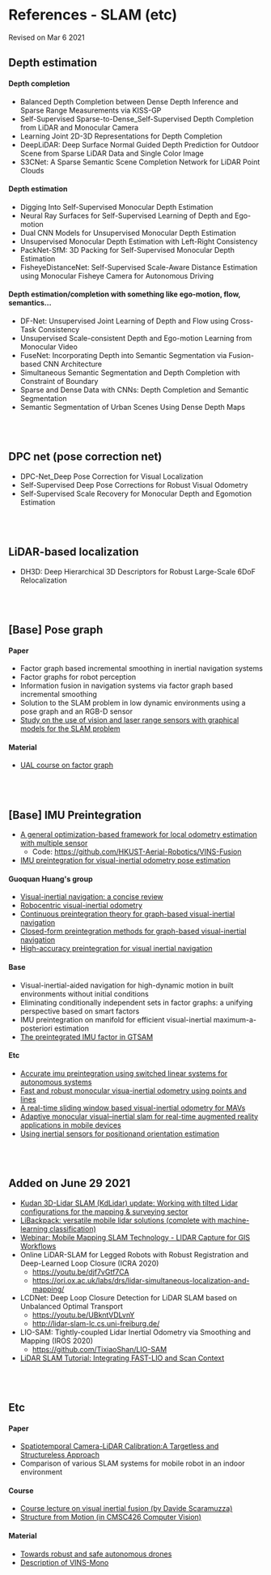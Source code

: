 # References - SLAM (etc)

Revised on Mar 6 2021

<!-- 
######################################################################################################################################################
######################################################################################################################################################
-->
## Depth estimation

#### Depth completion
- Balanced Depth Completion between Dense Depth Inference and Sparse Range Measurements via KISS-GP
- Self-Supervised Sparse-to-Dense_Self-Supervised Depth Completion from LiDAR and Monocular Camera
- Learning Joint 2D-3D Representations for Depth Completion
- DeepLiDAR: Deep Surface Normal Guided Depth Prediction for Outdoor Scene from Sparse LiDAR Data and Single Color Image
- S3CNet: A Sparse Semantic Scene Completion Network for LiDAR Point Clouds


#### Depth estimation
- Digging Into Self-Supervised Monocular Depth Estimation
- Neural Ray Surfaces for Self-Supervised Learning of Depth and Ego-motion
- Dual CNN Models for Unsupervised Monocular Depth Estimation
- Unsupervised Monocular Depth Estimation with Left-Right Consistency
- PackNet-SfM: 3D Packing for Self-Supervised Monocular Depth Estimation
- FisheyeDistanceNet: Self-Supervised Scale-Aware Distance Estimation using Monocular Fisheye Camera for Autonomous Driving


#### Depth estimation/completion with something like ego-motion, flow, semantics...
- DF-Net: Unsupervised Joint Learning of Depth and Flow using Cross-Task Consistency
- Unsupervised Scale-consistent Depth and Ego-motion Learning from Monocular Video
- FuseNet: Incorporating Depth into Semantic Segmentation via Fusion-based CNN Architecture
- Simultaneous Semantic Segmentation and Depth Completion with Constraint of Boundary
- Sparse and Dense Data with CNNs: Depth Completion and Semantic Segmentation
- Semantic Segmentation of Urban Scenes Using Dense Depth Maps
<br/>
<br/>


<!-- 
######################################################################################################################################################
######################################################################################################################################################
-->
## DPC net (pose correction net)
- DPC-Net_Deep Pose Correction for Visual Localization
- Self-Supervised Deep Pose Corrections for Robust Visual Odometry
- Self-Supervised Scale Recovery for Monocular Depth and Egomotion Estimation
<br/>
<br/>


<!-- 
######################################################################################################################################################
######################################################################################################################################################
-->
## LiDAR-based localization
- DH3D: Deep Hierarchical 3D Descriptors for Robust Large-Scale 6DoF Relocalization
<br/>
<br/>


<!-- 
######################################################################################################################################################
######################################################################################################################################################
-->
## [Base] Pose graph

#### Paper
- Factor graph based incremental smoothing in inertial navigation systems
- Factor graphs for robot perception
- Information fusion in navigation systems via factor graph based incremental smoothing
- Solution to the SLAM problem in low dynamic environments using a pose graph and an RGB-D sensor
- [Study on the use of vision and laser range sensors with graphical models for the SLAM problem](https://tel.archives-ouvertes.fr/tel-01676275v2/document)

#### Material
- [UAL course on factor graph](https://github.com/jlblancoc/2020-ual-factor-graphs-course)
<br/>
<br/>


<!-- 
######################################################################################################################################################
######################################################################################################################################################
-->
## [Base] IMU Preintegration

- [A general optimization-based framework for local odometry estimation with multiple sensor](https://arxiv.org/abs/1901.03638)
  - Code: https://github.com/HKUST-Aerial-Robotics/VINS-Fusion
  <!-- Clearly, stating that 'Within two time instants, t-1 and t, the preintegration produces relative position, velocity and rotation'. -->
- [IMU preintegration for visual-inertial odometry pose estimation](https://www.semanticscholar.org/paper/IMU-Preintegration-for-Visual-Inertial-Odometry-Liu-Su/23845719d3325763b886ffdba7ac2bdeb2790483)
  
#### Guoquan Huang's group
- [Visual-inertial navigation: a concise review](https://arxiv.org/pdf/1906.02650.pdf)
- [Robocentric visual-inertial odometry](https://arxiv.org/pdf/1805.04031.pdf)
- [Continuous preintegration theory for graph-based visual-inertial navigation](https://arxiv.org/pdf/1805.02774.pdf)
- [Closed-form preintegration methods for graph-based visual-inertial navigation](https://arxiv.org/pdf/1805.02774.pdf)
- [High-accuracy preintegration for visual inertial navigation](http://udel.edu/~ghuang/papers/tr_hapi.pdf)

#### Base
- Visual-inertial-aided navigation for high-dynamic motion in built environments without initial conditions
- Eliminating conditionally independent sets in factor graphs: a unifying perspective based on smart factors
- IMU preintegration on manifold for efficient visual-inertial maximum-a-posteriori estimation
- [The preintegrated IMU factor in GTSAM](https://gtsam.org/notes/IMU-Factor.html)

#### Etc
- [Accurate imu preintegration using switched linear systems for autonomous systems](https://arxiv.org/pdf/1907.08434.pdf)
- [Fast and robust monocular visua-inertial odometry using points and lines](https://www.researchgate.net/publication/336693512_Fast_and_Robust_Monocular_Visua-Inertial_Odometry_Using_Points_and_Lines)
- [A real-time sliding window based visual-inertial odometry for MAVs](https://ieeexplore.ieee.org/document/8931626)
- [Adaptive monocular visual–inertial slam for real-time augmented reality applications in mobile devices](https://www.mdpi.com/1424-8220/17/11/2567)
- [Using inertial sensors for positionand orientation estimation](https://arxiv.org/pdf/1704.06053.pdf)
<br/>
<br/>


<!-- 
######################################################################################################################################################
######################################################################################################################################################
-->
## Added on June 29 2021

- [Kudan 3D-Lidar SLAM (KdLidar) update: Working with tilted Lidar configurations for the mapping & surveying sector](https://www.kudan.io/archives/640)
- [LiBackpack: versatile mobile lidar solutions (complete with machine-learning classification)](https://www.geoweeknews.com/news/libackpack-versatile-mobile-lidar-solutions-with-machine-learning-classification)
- [Webinar: Mobile Mapping SLAM Technology - LIDAR Capture for GIS Workflows](https://youtu.be/cQMFZSYJE_Q)
- Online LiDAR-SLAM for Legged Robots with Robust Registration and Deep-Learned Loop Closure (ICRA 2020)
  - https://youtu.be/djf7vGtf7CA
  - https://ori.ox.ac.uk/labs/drs/lidar-simultaneous-localization-and-mapping/
- LCDNet: Deep Loop Closure Detection for LiDAR SLAM based on Unbalanced Optimal Transport
  - https://youtu.be/UBkntVDLvnY
  - http://lidar-slam-lc.cs.uni-freiburg.de/
- LIO-SAM: Tightly-coupled Lidar Inertial Odometry via Smoothing and Mapping (IROS 2020)
  - https://github.com/TixiaoShan/LIO-SAM
- [LiDAR SLAM Tutorial: Integrating FAST-LIO and Scan Context](https://github.com/gisbi-kim/SC-A-LOAM#for-livox-lidar)
<br/>
<br/>


<!-- 
######################################################################################################################################################
######################################################################################################################################################
-->
## Etc

#### Paper
- [Spatiotemporal Camera-LiDAR Calibration:A Targetless and Structureless Approach](https://arxiv.org/abs/2001.06175?fbclid=IwAR2alEbmlpDjdJ7HIrBn-046y7jsfKkMifauZV6YQnZ42QoPQIZD5pXo73w)
- Comparison of various SLAM systems for mobile robot in an indoor environment

#### Course
- [Course lecture on visual inertial fusion (by Davide Scaramuzza)](http://rpg.ifi.uzh.ch/docs/teaching/2019/13_visual_inertial_fusion.pdf)
- [Structure from Motion (in CMSC426 Computer Vision)](https://cmsc426.github.io/gtsam/)

#### Material
- [Towards robust and safe autonomous drones](https://www.slideshare.net/SERENEWorkshop/towards-robust-and-safe-autonomous-drones)
- [Description of VINS-Mono](https://alexanderhmw.blog/2018/04/24/vins-mono-a-robust-and-versatile-monocular-visual-inertial-state-estimator-3/)
<br/>
<br/>


